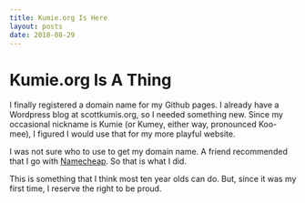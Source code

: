 ```yaml
---
title: Kumie.org Is Here
layout: posts
date: 2018-08-29
---
```

# Kumie.org Is A Thing

I finally registered a domain name for my Github pages. I already have a Wordpress blog at scottkumis.org, so I needed something new. Since my occasional nickname is Kumie (or Kumey, either way, pronounced Koo-mee), I figured I would use that for my more playful website.

I was not sure who to use to get my domain name. A friend recommended that I go with [Namecheap](www.namecheap.com). So that is what I did.

This is something that I think most ten year olds can do. But, since it was my first time, I reserve the right to be proud. 

